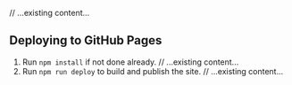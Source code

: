 // ...existing content...
## Deploying to GitHub Pages
1. Run `npm install` if not done already.
// ...existing content...
2. Run `npm run deploy` to build and publish the site.
// ...existing content...
